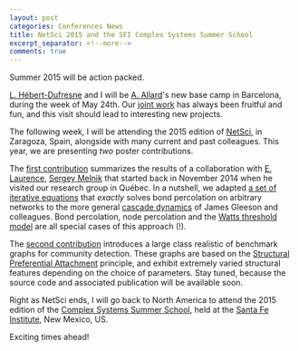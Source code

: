 ```yaml
---
layout: post
categories: Conferences News
title: NetSci 2015 and the SFI Complex Systems Summer School
excerpt_separator: <!--more-->
comments: true
---
```


Summer 2015 will be action packed.

[L. Hébert-Dufresne](http://laurenthebertdufresne.github.io/) and I will be [A. Allard](http://antoineallard.info/)'s new base camp in Barcelona, during the week of May 24th.
Our [joint work](/publications.html) has always been fruitful and fun, and this visit should lead to interesting new projects.

The following week, I will be attending the 2015 edition of [NetSci](http://netsci2015.net/), in Zaragoza, Spain, alongside with many current and past colleagues.
This year, we are presenting _two_ poster contributions. 

The [first contribution](/files/netsci2015_EDAbstract.pdf) summarizes the results of a collaboration with [E. Laurence](http://edwardlaurence.me), [Sergey Melnik](https://sites.google.com/site/svmelnik/) that started back in November 2014 when he visited our research group in Québec.
In a nutshell, we adapted [a set of iterative equations](http://arxiv.org/abs/1201.4369) that  _exactly_ solves bond percolation on arbitrary networks to the more general [cascade dynamics](http://dx.doi.org/10.1103/PhysRevE.77.046117) of James Gleeson and colleagues.
Bond percolation, node percolation and the [Watts threshold model](http://www.pnas.org/content/99/9/5766.full) are all special cases of this approach (!).

The [second contribution](/files/netsci2015_JGYAbstract.pdf) introduces a large class realistic of benchmark graphs for community detection. 
These graphs are based on the [Structural Preferential Attachment](http://dx.doi.org/10.1103/PhysRevLett.107.158702) principle, and exhibit extremely varied structural features depending on the choice of parameters.
Stay tuned, because the source code and associated publication will be available soon.

Right as NetSci ends, I will go back to North America to attend the 2015 edition of the [Complex Systems Summer School](http://www.santafe.edu/education/schools/complex-systems-summer-schools/), held at the [Santa Fe Institute](http://www.santafe.edu), New Mexico, US.

Exciting times ahead!